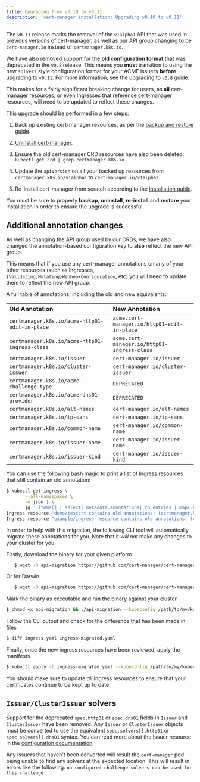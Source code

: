 ```yaml
---
title: Upgrading from v0.10 to v0.11
description: 'cert-manager installation: Upgrading v0.10 to v0.11'
---
```


The `v0.11` release marks the removal of the `v1alpha1` API that was used in
previous versions of cert-manager, as well as our API group changing to be
`cert-manager.io` instead of `certmanager.k8s.io`.

We have also removed support for the **old configuration format** that was
deprecated in the `v0.8` release. This means you **must** transition to using the
new `solvers` style configuration format for your ACME issuers **before**
upgrading to `v0.11`. For more information, see the
[upgrading to `v0.8`](./upgrading-0.7-0.8.md) guide.

This makes for a fairly significant breaking change for users, as **all**
cert-manager resources, or even Ingresses that reference cert-manager
resources, will need to be updated to reflect these changes.

This upgrade should be performed in a few steps:

1. Back up existing cert-manager resources, as per the
   [backup and restore guide](../../devops-tips/backup.md).

2. [Uninstall cert-manager](../../installation/uninstall.md).

3. Ensure the old cert-manager CRD resources have also been deleted: `kubectl get crd | grep certmanager.k8s.io`

4. Update the `apiVersion` on all your backed up resources from
   `certmanager.k8s.io/v1alpha1` to `cert-manager.io/v1alpha2`.

5. Re-install cert-manager from scratch according to the
   [installation guide](../../installation/upgrade.md).

You must be sure to properly **backup**, **uninstall**, **re-install** and
**restore** your installation in order to ensure the upgrade is successful.

## Additional annotation changes

As well as changing the API group used by our CRDs, we have also changed the
annotation-based configuration key to **also** reflect the new API group.

This means that if you use any cert-manager annotations on any of your other
resources (such as Ingresses, `{Validating,Mutating}WebhookConfiguration`, etc)
you will need to update them to reflect the new API group.

A full table of annotations, including the old and new equivalents:

| Old Annotation                                 | New Annotation                              |
|:-----------------------------------------------|:--------------------------------------------|
| `certmanager.k8s.io/acme-http01-edit-in-place` | `acme.cert-manager.io/http01-edit-in-place` |
| `certmanager.k8s.io/acme-http01-ingress-class` | `acme.cert-manager.io/http01-ingress-class` |
| `certmanager.k8s.io/issuer`                    | `cert-manager.io/issuer`                    |
| `certmanager.k8s.io/cluster-issuer`            | `cert-manager.io/cluster-issuer`            |
| `certmanager.k8s.io/acme-challenge-type`       | `DEPRECATED`                                |
| `certmanager.k8s.io/acme-dns01-provider`       | `DEPRECATED`                                |
| `certmanager.k8s.io/alt-names`                 | `cert-manager.io/alt-names`                 |
| `certmanager.k8s.io/ip-sans`                   | `cert-manager.io/ip-sans`                   |
| `certmanager.k8s.io/common-name`               | `cert-manager.io/common-name`               |
| `certmanager.k8s.io/issuer-name`               | `cert-manager.io/issuer-name`               |
| `certmanager.k8s.io/issuer-kind`               | `cert-manager.io/issuer-kind`               |


You can use the following bash magic to print a list of Ingress resources that
still contain an old annotation:

```bash
$ kubectl get ingress \
       --all-namespaces \
       -o json | \
       jq '.items[] | select(.metadata.annotations| to_entries | map(.key)[] | test("certmanager")) | "Ingress resource \(.metadata.namespace)/\(.metadata.name) contains old annotations: (\( .metadata.annotations | to_entries | map(.key)[] | select( . | test("certmanager") )  ))"'
Ingress resource "demo/testcrt contains old annotations: (certmanager.k8s.io/cluster-issuer)"
Ingress resource "example/ingress-resource contains old annotations: (certmanager.k8s.io/cluster-issuer)"
```

In order to help with this migration, the following CLI tool will automatically
migrate these annotations for you. Note that it *will not* make any changes to
your cluster for you.

Firstly, download the binary for your given platform
```bash
   $ wget -O api-migration https://github.com/cert-manager/cert-manager/releases/download/v0.11.0/api-migration-linux
```

Or for Darwin
```bash
   $ wget -O api-migration https://github.com/cert-manager/cert-manager/releases/download/v0.11.0/api-migration-darwin
```

Mark the binary as executable and run the binary against your cluster
```bash
$ chmod +x api-migration && ./api-migration --kubeconfig /path/to/my/kubeconfig.yaml
```

Follow the CLI output and check for the difference that has been made in files
```bash
$ diff ingress.yaml ingress-migrated.yaml
```

Finally, once the new ingress resources have been reviewed, apply the manifests
```bash
$ kubectl apply -f ingress-migrated.yaml --kubeconfig /path/to/my/kubeconfig.yaml
```

You should make sure to update _all_ Ingress resources to ensure that your
certificates continue to be kept up to date.

## `Issuer/ClusterIssuer` solvers

Support for the deprecated `spec.http01` or `spec.dns01` fields in `Issuer` and
`ClusterIssuer` have been removed. Any `Issuer` or `ClusterIssuer` objects must
be converted to use the equivalent `spec.solvers[].http01` or
`spec.solvers[].dns01` syntax. You can read more about the Issuer resource in
the [configuration documentation](../../configuration/README.md).

Any issuers that haven't been converted will result the `cert-manager` pod being
unable to find any solvers at the expected location. This will result in errors
like the following: `no configured challenge solvers can be used for this
challenge`
